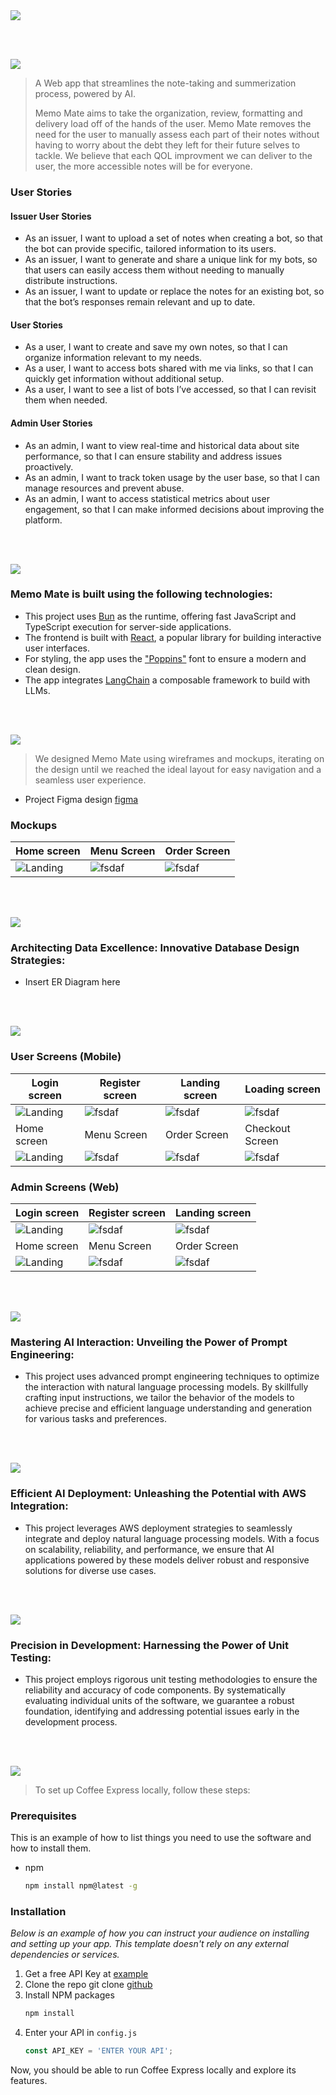<img src="./readme/title1.svg"/>

<br><br>

<!-- project philosophy -->
<img src="./readme/title2.svg"/>

> A Web app that streamlines the note-taking and summerization process, powered by AI.
>
> Memo Mate aims to take the organization, review, formatting and delivery load off of the hands of the user. Memo Mate removes the need for the user to manually assess each part of their notes without having to worry about the debt they left for their future selves to tackle. We believe that each QOL improvment we can deliver to the user, the more accessible notes will be for everyone.

### User Stories
#### **Issuer User Stories**

- As an issuer, I want to upload a set of notes when creating a bot, so that the bot can provide specific, tailored information to its users.
- As an issuer, I want to generate and share a unique link for my bots, so that users can easily access them without needing to manually distribute instructions.
- As an issuer, I want to update or replace the notes for an existing bot, so that the bot’s responses remain relevant and up to date.


#### **User Stories**

- As a user, I want to create and save my own notes, so that I can organize information relevant to my needs.
- As a user, I want to access bots shared with me via links, so that I can quickly get information without additional setup.
- As a user, I want to see a list of bots I’ve accessed, so that I can revisit them when needed.


#### **Admin User Stories**

- As an admin, I want to view real-time and historical data about site performance, so that I can ensure stability and address issues proactively.
- As an admin, I want to track token usage by the user base, so that I can manage resources and prevent abuse.
- As an admin, I want to access statistical metrics about user engagement, so that I can make informed decisions about improving the platform.

<br><br>
<!-- Tech stack -->
<img src="./readme/title3.svg"/>

###  Memo Mate is built using the following technologies:

- This project uses [Bun](https://bun.sh/) as the runtime, offering fast JavaScript and TypeScript execution for server-side applications.  
- The frontend is built with [React](https://reactjs.org/), a popular library for building interactive user interfaces.  
- For styling, the app uses the ["Poppins"](https://fonts.google.com/specimen/Poppins) font to ensure a modern and clean design.  
- The app integrates [LangChain](https://langchain.com/) a composable framework to build with LLMs.

<br><br>
<!-- UI UX -->
<img src="./readme/title4.svg"/>


> We designed Memo Mate using wireframes and mockups, iterating on the design until we reached the ideal layout for easy navigation and a seamless user experience.

- Project Figma design [figma](https://www.figma.com/design/LX7bFPB5jXNUrAW2oFh2dM/final-project-ui?node-id=0-1&t=xpt10un1OkUJpgap-1)

### Mockups
| Home screen  | Menu Screen | Order Screen |
| ---| ---| ---|
| ![Landing](./readme/demo/1440x1024.png) | ![fsdaf](./readme/demo/1440x1024.png) | ![fsdaf](./readme/demo/1440x1024.png) |

<br><br>

<!-- Database Design -->
<img src="./readme/title5.svg"/>

###  Architecting Data Excellence: Innovative Database Design Strategies:

- Insert ER Diagram here


<br><br>


<!-- Implementation -->
<img src="./readme/title6.svg"/>


### User Screens (Mobile)
| Login screen  | Register screen | Landing screen | Loading screen |
| ---| ---| ---| ---|
| ![Landing](https://placehold.co/900x1600) | ![fsdaf](https://placehold.co/900x1600) | ![fsdaf](https://placehold.co/900x1600) | ![fsdaf](https://placehold.co/900x1600) |
| Home screen  | Menu Screen | Order Screen | Checkout Screen |
| ![Landing](https://placehold.co/900x1600) | ![fsdaf](https://placehold.co/900x1600) | ![fsdaf](https://placehold.co/900x1600) | ![fsdaf](https://placehold.co/900x1600) |

### Admin Screens (Web)
| Login screen  | Register screen |  Landing screen |
| ---| ---| ---|
| ![Landing](./readme/demo/1440x1024.png) | ![fsdaf](./readme/demo/1440x1024.png) | ![fsdaf](./readme/demo/1440x1024.png) |
| Home screen  | Menu Screen | Order Screen |
| ![Landing](./readme/demo/1440x1024.png) | ![fsdaf](./readme/demo/1440x1024.png) | ![fsdaf](./readme/demo/1440x1024.png) |

<br><br>


<!-- Prompt Engineering -->
<img src="./readme/title7.svg"/>

###  Mastering AI Interaction: Unveiling the Power of Prompt Engineering:

- This project uses advanced prompt engineering techniques to optimize the interaction with natural language processing models. By skillfully crafting input instructions, we tailor the behavior of the models to achieve precise and efficient language understanding and generation for various tasks and preferences.

<br><br>

<!-- AWS Deployment -->
<img src="./readme/title8.svg"/>

###  Efficient AI Deployment: Unleashing the Potential with AWS Integration:

- This project leverages AWS deployment strategies to seamlessly integrate and deploy natural language processing models. With a focus on scalability, reliability, and performance, we ensure that AI applications powered by these models deliver robust and responsive solutions for diverse use cases.

<br><br>

<!-- Unit Testing -->
<img src="./readme/title9.svg"/>

###  Precision in Development: Harnessing the Power of Unit Testing:

- This project employs rigorous unit testing methodologies to ensure the reliability and accuracy of code components. By systematically evaluating individual units of the software, we guarantee a robust foundation, identifying and addressing potential issues early in the development process.

<br><br>


<!-- How to run -->
<img src="./readme/title10.svg"/>

> To set up Coffee Express locally, follow these steps:

### Prerequisites

This is an example of how to list things you need to use the software and how to install them.
* npm
  ```sh
  npm install npm@latest -g
  ```

### Installation

_Below is an example of how you can instruct your audience on installing and setting up your app. This template doesn't rely on any external dependencies or services._

1. Get a free API Key at [example](https://example.com)
2. Clone the repo
   git clone [github](https://github.com/your_username_/Project-Name.git)
3. Install NPM packages
   ```sh
   npm install
   ```
4. Enter your API in `config.js`
   ```js
   const API_KEY = 'ENTER YOUR API';
   ```

Now, you should be able to run Coffee Express locally and explore its features.
